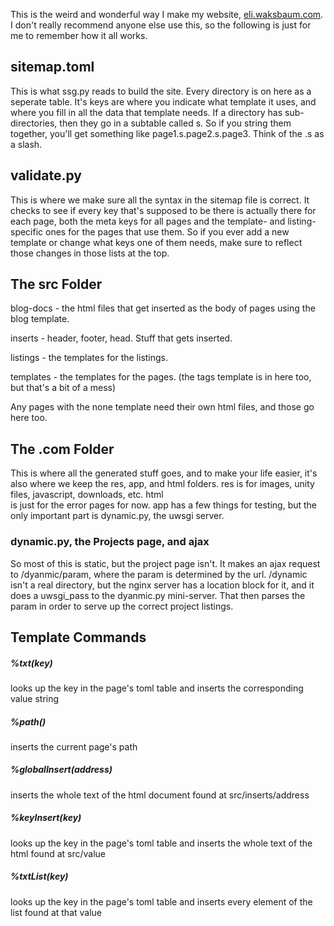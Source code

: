 This is the weird and wonderful way I make my website, [eli.waksbaum.com](https://eli.waksbaum.com). I don't really recommend anyone else use this, so the following is just for me to remember how it all works.

## sitemap.toml
This is what ssg.py reads to build the site. Every directory is on here as a seperate table. It's keys 
are where you indicate what template it uses, and where you fill in all the data that template needs. 
If a directory has sub-directories, then they go in a subtable called s. So if you string them together,
you'll get something like page1.s.page2.s.page3. Think of the .s as a slash.

## validate.py
This is where we make sure all the syntax in the sitemap file is correct. It checks to see if every 
key that's supposed to be there is actually there for each page, both the meta keys for all pages 
and the template- and listing-specific ones for the pages that use them. So if you ever add a new template 
or change what keys one of them needs, make sure to reflect those changes in those lists at the top.

## The src Folder
blog-docs - the html files that get inserted as the body of pages using the blog template.

inserts - header, footer, head. Stuff that gets inserted.

listings - the templates for the listings.

templates - the templates for the pages. (the tags template is in here too, but that's a bit of a mess)

Any pages with the none template need their own html files, and those go here too.

## The .com Folder
This is where all the generated stuff goes, and to make your life easier, it's also where we keep 
the res, app, and html folders. res is for images, unity files, javascript, downloads, etc. html  
is just for the error pages for now. app has a few things for testing, but the only important part is dynamic.py, 
the uwsgi server.

### dynamic.py, the Projects page, and ajax
So most of this is static, but the project page isn't. It makes an ajax request to /dyanmic/param, where 
the param is determined by the url. /dynamic isn't a real directory, but the nginx server has a location 
block for it, and it does a uwsgi_pass to the dyanmic.py mini-server. That then parses the param 
in order to serve up the correct project listings.

## Template Commands
##### %txt(key)
looks up the key in the page's toml table and inserts the corresponding value string

##### %path()
inserts the current page's path

##### %globalInsert(address)
inserts the whole text of the html document found at src/inserts/address

##### %keyInsert(key)
looks up the key in the page's toml table and inserts the whole text of the html found at src/value

##### %txtList(key)
looks up the key in the page's toml table and inserts every element of the list found at that value